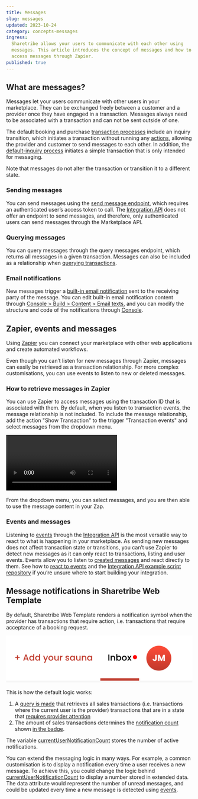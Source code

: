 ```yaml
---
title: Messages
slug: messages
updated: 2023-10-24
category: concepts-messages
ingress:
  Sharetribe allows your users to communicate with each other using
  messages. This article introduces the concept of messages and how to
  access messages through Zapier.
published: true
---
```


## What are messages?

Messages let your users communicate with other users in your
marketplace. They can be exchanged freely between a customer and a
provider once they have engaged in a transaction. Messages always need
to be associated with a transaction and can not be sent outside of one.

The default booking and purchase
[transaction processes](https://github.com/sharetribe/sharetribe-example-processes/blob/master/default-booking/process.edn)
include an inquiry transition, which initiates a transaction without
running any [actions](/references/transaction-process-actions/#actions),
allowing the provider and customer to send messages to each other. In
addition, the
[default-inquiry process](https://github.com/sharetribe/sharetribe-example-processes/blob/master/default-inquiry/process.edn)
initiates a simple transaction that is only intended for messaging.

Note that messages do not alter the transaction or transition it to a
different state.

### Sending messages

You can send messages using the
[send message endpoint](https://www.sharetribe.com/api-reference/marketplace.html#send-message),
which requires an authenticated user’s access token to call. The
[Integration API](/introduction/getting-started-with-integration-api/)
does not offer an endpoint to send messages, and therefore, only
authenticated users can send messages through the Marketplace API.

### Querying messages

You can query messages through the query messages endpoint, which
returns all messages in a given transaction. Messages can also be
included as a relationship when
[querying transactions](https://www.sharetribe.com/api-reference/marketplace.html#query-transactions).

### Email notifications

New messages trigger a
[built-in email notification](/concepts/email-notifications/) sent to
the receiving party of the message. You can edit built-in email
notification content through
[Console > Build > Content > Email texts](https://console.sharetribe.com/a/content/email-texts),
and you can modify the structure and code of the notifications through
[Console](https://console.sharetribe.com/email-templates/new-message).

## Zapier, events and messages

Using [Zapier](/how-to/set-up-and-use-zapier/) you can connect your
marketplace with other web applications and create automated workflows.

Even though you can’t listen for new messages through Zapier, messages
can easily be retrieved as a transaction relationship. For more complex
customisations, you can use events to listen to new or deleted messages.

### How to retrieve messages in Zapier

You can use Zapier to access messages using the transaction ID that is
associated with them. By default, when you listen to transaction events,
the message relationship is not included. To include the message
relationship, add the action "Show Transaction" to the trigger
"Transaction events" and select messages from the dropdown menu.

<video>
    <source src='./zapier.mp4' type='video/mp4'>
    <source src='./zapier.webm' type='video/webm'>
    <source src='./zapier.ogv' type='video/ogg'>
</video>

From the dropdown menu, you can select messages, and you are then able
to use the message content in your Zap.

### Events and messages

Listening to [events](/how-to/reacting-to-events/) through the
[Integration API](/introduction/getting-started-with-integration-api/)
is the most versatile way to react to what is happening in your
marketplace. As sending new messages does not affect transaction state
or transitions, you can’t use Zapier to detect new messages as it can
only react to transactions, listing and user events. Events allow you to
listen to [created messages](/references/events/#supported-event-types)
and react directly to them. See how to
[react to events](/how-to/reacting-to-events/) and the
[Integration API example script repository](https://github.com/sharetribe/sharetribe-integration-api-examples)
if you’re unsure where to start building your integration.

## Message notifications in Sharetribe Web Template

By default, Sharetribe Web Template renders a notification symbol when
the provider has transactions that require action, i.e. transactions
that require acceptance of a booking request.

![Notification symbol](notification.png 'Notification symbol')

This is how the default logic works:

1.  A
    [query is made](https://github.com/sharetribe/web-template/blob/main/src/ducks/user.duck.js#L306)
    that retrieves all sales transactions (i.e. transactions where the
    current user is the provider) transactions that are in a state that
    [requires provider attention](https://github.com/sharetribe/web-template/blob/main/src/transactions/transaction.js#L287)
2.  The amount of sales transactions determines the
    [notification count](https://github.com/sharetribe/web-template/blob/main/src/ducks/user.duck.js#L105)
    shown
    [in the badge](https://github.com/sharetribe/web-template/blob/main/src/components/Topbar/TopbarDesktop/TopbarDesktop.js#L60).

The variable
[currentUserNotificationCount](https://github.com/sharetribe/web-template/blob/main/src/ducks/user.duck.js#L64)
stores the number of active notifications.

You can extend the messaging logic in many ways. For example, a common
customisation is to display a notification every time a user receives a
new message. To achieve this, you could change the logic behind
[currentUserNotificationCount](https://github.com/sharetribe/web-template/blob/main/src/ducks/user.duck.js#L64)
to display a number stored in extended data. The data attribute would
represent the number of unread messages, and could be updated every time
a new message is detected using [events](/how-to/reacting-to-events/).
